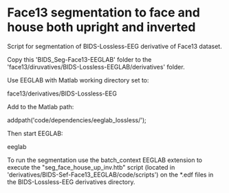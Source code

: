 # Face13 segmentation to face and house both upright and inverted

Script for segmentation of BIDS-Lossless-EEG derivative of Face13 dataset.

Copy this 'BIDS_Seg-Face13-EEGLAB' folder to the 'face13/diruvatives/BIDS-Lossless-EEGLAB/derivatives' folder. 

Use EEGLAB with Matlab working directory set to:

face13/derivatives/BIDS-Lossless-EEG

Add to the Matlab path:

addpath('code/dependencies/eeglab_lossless/');

Then start EEGLAB:

eeglab

To run the segmentation use the batch_context EEGLAB extension to execute the "seg_face_house_up_inv.htb" script (located in 'derivatives/BIDS-Sef-Face13_EEGLAB/code/scripts') on the *.edf files in the BIDS-Lossless-EEG derivatives directory.

